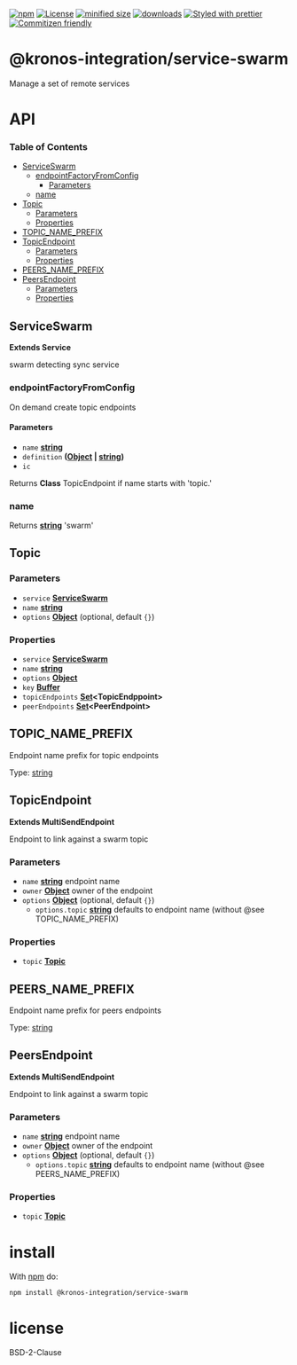 [![npm](https://img.shields.io/npm/v/@kronos-integration/service-swarm.svg)](https://www.npmjs.com/package/@kronos-integration/service-swarm)
[![License](https://img.shields.io/badge/License-BSD%203--Clause-blue.svg)](https://opensource.org/licenses/BSD-3-Clause)
[![minified size](https://badgen.net/bundlephobia/min/@kronos-integration/service-swarm)](https://bundlephobia.com/result?p=@kronos-integration/service-swarm)
[![downloads](http://img.shields.io/npm/dm/@kronos-integration/service-swarm.svg?style=flat-square)](https://npmjs.org/package/@kronos-integration/service-swarm)
[![Styled with prettier](https://img.shields.io/badge/styled_with-prettier-ff69b4.svg)](https://github.com/prettier/prettier)
[![Commitizen friendly](https://img.shields.io/badge/commitizen-friendly-brightgreen.svg)](http://commitizen.github.io/cz-cli/)

# @kronos-integration/service-swarm

Manage a set of remote services

# API

<!-- Generated by documentation.js. Update this documentation by updating the source code. -->

### Table of Contents

-   [ServiceSwarm](#serviceswarm)
    -   [endpointFactoryFromConfig](#endpointfactoryfromconfig)
        -   [Parameters](#parameters)
    -   [name](#name)
-   [Topic](#topic)
    -   [Parameters](#parameters-1)
    -   [Properties](#properties)
-   [TOPIC_NAME_PREFIX](#topic_name_prefix)
-   [TopicEndpoint](#topicendpoint)
    -   [Parameters](#parameters-2)
    -   [Properties](#properties-1)
-   [PEERS_NAME_PREFIX](#peers_name_prefix)
-   [PeersEndpoint](#peersendpoint)
    -   [Parameters](#parameters-3)
    -   [Properties](#properties-2)

## ServiceSwarm

**Extends Service**

swarm detecting sync service

### endpointFactoryFromConfig

On demand create topic endpoints

#### Parameters

-   `name` **[string](https://developer.mozilla.org/docs/Web/JavaScript/Reference/Global_Objects/String)** 
-   `definition` **([Object](https://developer.mozilla.org/docs/Web/JavaScript/Reference/Global_Objects/Object) \| [string](https://developer.mozilla.org/docs/Web/JavaScript/Reference/Global_Objects/String))** 
-   `ic`  

Returns **Class** TopicEndpoint if name starts with 'topic.'

### name

Returns **[string](https://developer.mozilla.org/docs/Web/JavaScript/Reference/Global_Objects/String)** 'swarm'

## Topic

### Parameters

-   `service` **[ServiceSwarm](#serviceswarm)** 
-   `name` **[string](https://developer.mozilla.org/docs/Web/JavaScript/Reference/Global_Objects/String)** 
-   `options` **[Object](https://developer.mozilla.org/docs/Web/JavaScript/Reference/Global_Objects/Object)**  (optional, default `{}`)

### Properties

-   `service` **[ServiceSwarm](#serviceswarm)** 
-   `name` **[string](https://developer.mozilla.org/docs/Web/JavaScript/Reference/Global_Objects/String)** 
-   `options` **[Object](https://developer.mozilla.org/docs/Web/JavaScript/Reference/Global_Objects/Object)** 
-   `key` **[Buffer](https://nodejs.org/api/buffer.html)** 
-   `topicEndpoints` **[Set](https://developer.mozilla.org/docs/Web/JavaScript/Reference/Global_Objects/Set)&lt;TopicEndppoint>** 
-   `peerEndpoints` **[Set](https://developer.mozilla.org/docs/Web/JavaScript/Reference/Global_Objects/Set)&lt;PeerEndpoint>** 

## TOPIC_NAME_PREFIX

Endpoint name prefix for topic endpoints

Type: [string](https://developer.mozilla.org/docs/Web/JavaScript/Reference/Global_Objects/String)

## TopicEndpoint

**Extends MultiSendEndpoint**

Endpoint to link against a swarm topic

### Parameters

-   `name` **[string](https://developer.mozilla.org/docs/Web/JavaScript/Reference/Global_Objects/String)** endpoint name
-   `owner` **[Object](https://developer.mozilla.org/docs/Web/JavaScript/Reference/Global_Objects/Object)** owner of the endpoint
-   `options` **[Object](https://developer.mozilla.org/docs/Web/JavaScript/Reference/Global_Objects/Object)**  (optional, default `{}`)
    -   `options.topic` **[string](https://developer.mozilla.org/docs/Web/JavaScript/Reference/Global_Objects/String)** defaults to endpoint name (without @see TOPIC_NAME_PREFIX)

### Properties

-   `topic` **[Topic](#topic)** 

## PEERS_NAME_PREFIX

Endpoint name prefix for peers endpoints

Type: [string](https://developer.mozilla.org/docs/Web/JavaScript/Reference/Global_Objects/String)

## PeersEndpoint

**Extends MultiSendEndpoint**

Endpoint to link against a swarm topic

### Parameters

-   `name` **[string](https://developer.mozilla.org/docs/Web/JavaScript/Reference/Global_Objects/String)** endpoint name
-   `owner` **[Object](https://developer.mozilla.org/docs/Web/JavaScript/Reference/Global_Objects/Object)** owner of the endpoint
-   `options` **[Object](https://developer.mozilla.org/docs/Web/JavaScript/Reference/Global_Objects/Object)**  (optional, default `{}`)
    -   `options.topic` **[string](https://developer.mozilla.org/docs/Web/JavaScript/Reference/Global_Objects/String)** defaults to endpoint name (without @see PEERS_NAME_PREFIX)

### Properties

-   `topic` **[Topic](#topic)** 

# install

With [npm](http://npmjs.org) do:

```shell
npm install @kronos-integration/service-swarm
```

# license

BSD-2-Clause
